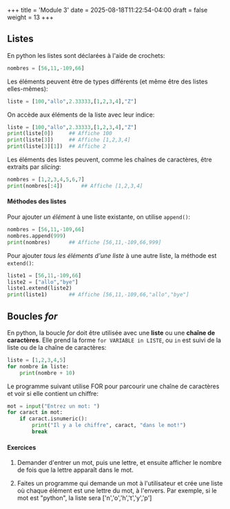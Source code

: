 +++
title = 'Module 3'
date = 2025-08-18T11:22:54-04:00
draft = false
weight = 13
+++

## Listes
En python les listes sont déclarées à l'aide de crochets:
```python
nombres = [56,11,-109,66]
```
Les éléments peuvent être de types différents (et même être des listes elles-mêmes):
```python
liste = [100,"allo",2.33333,[1,2,3,4],"Z"]
```
On accède aux éléments de la liste avec leur indice:
```python
liste = [100,"allo",2.33333,[1,2,3,4],"Z"]
print(liste[0])     ## Affiche 100
print(liste[3])     ## Affiche [1,2,3,4]
print(liste[3][1])  ## Affiche 2
```
Les éléments des listes peuvent, comme les chaînes de caractères, être extraits par _slicing_:
```python
nombres = [1,2,3,4,5,6,7]
print(nombres[:4])      ## Affiche [1,2,3,4]
```

#### Méthodes des listes
Pour ajouter _un élément_ à une liste existante, on utilise `append()`:
```python
nombres = [56,11,-109,66]
nombres.append(999)
print(nombres)      ## Affiche [56,11,-109,66,999]
```
Pour ajouter _tous les éléments d'une liste_ à une autre liste, la méthode est `extend()`:
```python
liste1 = [56,11,-109,66]
liste2 = ["allo","bye"]
liste1.extend(liste2)
print(liste1)       ## Affiche [56,11,-109,66,"allo","bye"]
```

## Boucles _for_
En python, la boucle _for_ doit être utilisée avec une **liste** ou une **chaîne de caractères**. Elle prend la forme `for VARIABLE in LISTE`, ou `in` est suivi de la liste ou de la chaîne de caractères:
```python
liste = [1,2,3,4,5]
for nombre in liste:
    print(nombre + 10)
```
Le programme suivant utilise FOR pour parcourir une chaîne de caractères et voir si elle contient un chiffre:
```python
mot = input("Entrez un mot: ")
for caract in mot:
    if caract.isnumeric():
        print("Il y a le chiffre", caract, "dans le mot!")
        break
```

#### Exercices
1. Demander d'entrer un mot, puis une lettre, et ensuite afficher le nombre de fois que la lettre apparaît dans le mot. 
<!--
{{% expand "Réponses" %}}
```python
mot = input("Entrez un mot: ")
lettre = input("Entrez une lettre: ")
compt = 0

for caract in mot:
    if caract == lettre:
        compt += 1

print(lettre,"apparaît",compt,"fois dans",mot)

```
{{% /expand %}}
-->
2. Faites un programme qui demande un mot à l'utilisateur et crée une liste où chaque élément est une lettre du mot, à l'envers. Par exemple, si le mot est "python", la liste sera ['n','o','h','t','y','p']
<!--
{{% expand "Réponses" %}}
```python
mot = input("Entrez un mot: ")
liste = []
i = 1
while i <= len(mot):
    liste.append(mot[-i])
    i+=1

print(liste)
```
ou encore
```python
mot = input("Entrez un mot: ")
liste = list(mot[::-1])
print(liste)
```
{{% /expand %}}
-->

  